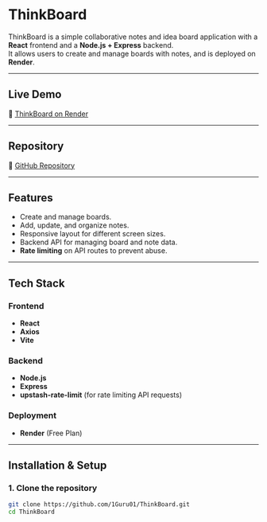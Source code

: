 # ThinkBoard

ThinkBoard is a simple collaborative notes and idea board application with a **React** frontend and a **Node.js + Express** backend.  
It allows users to create and manage boards with notes, and is deployed on **Render**.

---

## Live Demo
🔗 [ThinkBoard on Render](https://thinkboard-my8g.onrender.com/)

---

## Repository
📂 [GitHub Repository](https://github.com/1Guru01/ThinkBoard)

---

## Features
- Create and manage boards.
- Add, update, and organize notes.
- Responsive layout for different screen sizes.
- Backend API for managing board and note data.
- **Rate limiting** on API routes to prevent abuse.

---

## Tech Stack

### Frontend
- **React**
- **Axios**
- **Vite**

### Backend
- **Node.js**
- **Express**
- **upstash-rate-limit** (for rate limiting API requests)

### Deployment
- **Render** (Free Plan)

---

## Installation & Setup

### 1. Clone the repository
```bash
git clone https://github.com/1Guru01/ThinkBoard.git
cd ThinkBoard
